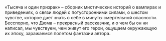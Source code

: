 <!--2015-12-08 21:05:10-->
«Тысяча и один призрак» – сборник мистических историй о вампирах и приведениях, о связи людей с потусторонними силами, о шестом чувстве, которое дает знать о себе в минуты смертельной опасности.
Бесспорно, что Дюма – прекрасный рассказчик, и о чем бы он ни написал, мы чувствуем, чем живут его герои, ощущаем окружающую их эпоху, заражаемся полетом фантазии автора.
